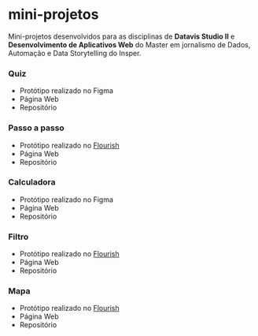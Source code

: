 # mini-projetos

Mini-projetos desenvolvidos para as disciplinas de **Datavis Studio II** e **Desenvolvimento de Aplicativos Web** do Master em jornalismo de Dados, Automação e Data Storytelling do Insper.


### Quiz
* Protótipo realizado no Figma
* Página Web
* Repositório


### Passo a passo
* Protótipo realizado no [Flourish](https://public.flourish.studio/story/1556850/)
* Página Web
* Repositório


### Calculadora
* Protótipo realizado no Figma
* Página Web
* Repositório

### Filtro
* Protótipo realizado no [Flourish](https://public.flourish.studio/visualisation/10396175/)
* Página Web
* Repositório

### Mapa
* Protótipo realizado no [Flourish](https://public.flourish.studio/visualisation/10532734/)
* Página Web
* Repositório
